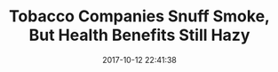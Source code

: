 ---
_external_link: https://www.discovermagazine.com/health/tobacco-companies-snuff-smoke-but-health-benefits-still-hazy#.WeDRDdOGNE5
archived_url: https://web.archive.org/web/20210616172644/https://www.discovermagazine.com/health/tobacco-companies-snuff-smoke-but-health-benefits-still-hazy
article: 'The IQOS smokeless tobacco product. (Credit: SimonDes/Philip Morris International)
  Smoking: It''s bad for you. Take the smoke out of smoking, though, and you might
  be on to something. That, at least, is the thought process behind newly-emerging
  smokeless forms of nicotine, the most prominent right now being e-cigarettes. A
  vape pen just doesn''t deliver the same sweet rush of nicotine and the satisfying
  "throat hit" smokers crave, though, leaving tobacco companies searching for a better
  option. Heat-not-burn tobacco products have stepped into that space, promising a
  nicotine-rich rush of vapor that''s free of the carcinogens that traditional cigarettes
  deliver. It''s already popular in Japan, and tobacco companies are seeking to gain
  approval for their products here in the U.S. It''s Toasted Philip Morris, which
  produces the Marlboro brand, has seen sales of its IQOS device in Japan far outpace
  its production capabilities in the past few years. The pen-sized device uses a small
  heating blade to warm a plug of tobacco to a over 600 degrees Fahrenheit, not hot
  enough to ignite it, but sufficient to produce a nicotine-laced vapor which the
  user can inhale. The product is a healthier alternative to their cigarettes, the
  company claims. A new study from public health researcher John Ayers in the journal
  PLOS ONE suggests that the market for heat-not-burn tobacco products could soon
  ignite in the U.S. and highlights the lack of research into the effects these products
  could have on our bodies. Just 26 studies reference heat-not-burn products, according
  to the press release. That''s compared to the many thousands on tobacco, nicotine
  and cigarettes. Though the products are held to be less dangerous than cigarettes
  because they do not involve smoke, there''s not a lot of research to back that up.
  The few studies of the device thus far agree, but with a caveat: Heating and inhaling
  tobacco in this manner still produces harmful chemicals. It might not harm you as
  much as a cigarette would, but it''s still detrimental to your health. Philip Morris
  has been strongly critical of such research, going so far as to send letters to
  the heads of universities whose researchers published a study this year examining
  heat-not-burn products, reports the Washington Post. Those researchers refused to
  even talk to the paper. Fizzles and Starts Electronic devices that heat tobacco
  to produce vapor aren''t a new idea, either. Similar products have been around since
  the 1980s, although consumers then weren''t as excited, and the technology never
  took hold. Philip Morris developed a device called the Accord utilizing the same
  basic concept in the 90s, and rival RJ Reynolds attempted something similar with
  the Eclipse. Preliminary studies at the time found much the same thing as research
  today -- it might be a bit better for you, but it''s not safe. Philip Morris points
  to its own research into the matter -- carried out at its glittering new facility
  in Switzerland -- showing the relative merits of devices like the IQOS and highlighting
  the lowered levels of chemicals. The study that attracted their ire last year, from
  Swiss researchers, showed higher levels of most dangerous chemicals than the company
  reported in its own work, though. Controversy notwithstanding, the IQOS seems poised
  to appeal to a market of younger customers wary of cigarettes but open to alternative
  forms of nicotine consumption. A 2016 report by the Department of Health and Human
  Services found that vaping had surpassed cigarette use among younger users, and
  those totals will likely rise. Heat-not-burn products, with their slick packaging
  and nominally healthier technology, could find a solid foothold here as well. Ayers''
  report doesn''t necessarily recommend banning or even heavily restricting the devices.
  It''s instead a warning to researchers that the data is lagging behind the cultural
  zeitgeist. Tobacco companies have a well-established history of lying to consumers
  and promising healthier alternatives -- for example, "light cigarettes" -- and the
  same could happen here. With indications that these devices are still harmful, though
  not as much as cigarettes, consumers are at risk of being deceived by marketing
  campaigns that take advantage of a lack of context and murky research to push an
  unsafe product. There''s also a debate to be had about whether promoting a product
  that''s a little safer versus pursuing complete eradication is best. There''s no
  definitive answer for that question when it comes to smoking yet, in part because
  we don''t even have the data to begin looking at it clearly.'
date: '2017-10-12 22:41:38'
description: Tobacco Companies Snuff Smoke, But Health Benefits Still Hazy
headline: Tobacco Companies Snuff Smoke, But Health Benefits Still Hazy
image:
  focal_point: Smart
original_url: https://www.discovermagazine.com/health/tobacco-companies-snuff-smoke-but-health-benefits-still-hazy#.WeDRDdOGNE5
outline_html: '<p>The IQOS smokeless tobacco product. (Credit: SimonDes/Philip Morris
  International) Smoking: It''s bad for you. Take the smoke out of smoking, though,
  and you might be on to something. That, at least, is the thought process behind
  newly-emerging smokeless forms of nicotine, the most prominent right now being e-cigarettes.
  A vape pen just doesn''t deliver the same sweet rush of nicotine and the satisfying
  &quot;throat hit&quot; smokers crave, though, leaving tobacco companies searching
  for a better option. Heat-not-burn tobacco products have stepped into that space,
  promising a nicotine-rich rush of vapor that''s free of the carcinogens that traditional
  cigarettes deliver. It''s already popular in Japan, and tobacco companies are seeking
  to gain approval for their products here in the U.S.</p>

  <p>Philip Morris, which produces the Marlboro brand, has seen sales of its IQOS
  device in Japan far outpace its production capabilities in the past few years. The
  pen-sized device uses a small heating blade to warm a plug of tobacco to a over
  600 degrees Fahrenheit, not hot enough to ignite it, but sufficient to produce a
  nicotine-laced vapor which the user can inhale. The product is a healthier alternative
  to their cigarettes, the company claims. A <a href="http://journals.plos.org/plosone/article?id=10.1371/journal.pone.0185735">new
  study</a> from public health researcher John Ayers in the journal PLOS ONE suggests
  that the market for heat-not-burn tobacco products could soon ignite in the U.S.
  and highlights the lack of research into the effects these products could have on
  our bodies. Just 26 studies reference heat-not-burn products, according to the press
  release. That''s compared to the many thousands on tobacco, nicotine and cigarettes.
  Though the products are held to be less dangerous than cigarettes because they do
  not involve smoke, there''s not a lot of research to back that up. The few studies
  of the device thus far agree, but with a caveat: Heating and inhaling tobacco in
  this manner still produces harmful chemicals. It might not harm you as much as a
  cigarette would, but it''s still detrimental to your health. Philip Morris has been
  strongly critical of such research, going so far as to send letters to the heads
  of universities whose researchers published a study this year examining heat-not-burn
  products, <a href="https://www.washingtonpost.com/national/health-science/big-tobaccos-new-cigarette-is-sleek-smokeless--but-is-it-actually-healthier/2017/08/11/60e9fe5a-763e-11e7-8839-ec48ec4cae25_story.html?utm_term=.eef71623c702">reports
  the Washington Post.</a> Those researchers refused to even talk to the paper.</p>

  <p>Electronic devices that heat tobacco to produce vapor aren''t a new idea, either.
  Similar products have been around since the 1980s, although consumers then weren''t
  as excited, and the technology never took hold. Philip Morris developed a device
  called the <a href="http://www.tobaccoproducts.org/index.php/Accord">Accord</a>
  utilizing the same basic concept in the 90s, and rival RJ Reynolds attempted something
  similar with the <a href="http://www.tobaccoproducts.org/index.php/Eclipse">Eclipse</a>.
  <a href="http://tobaccocontrol.bmj.com/content/11/suppl_2/ii64">Preliminary studies</a>
  at the time found much the same thing as research today &mdash; it might be a bit
  better for you, but it''s not safe. Philip Morris points to its own research into
  the matter &mdash; carried out at its glittering new facility in Switzerland &mdash;
  showing the relative merits of devices like the IQOS and highlighting the lowered
  levels of chemicals. The study that attracted their ire last year, from Swiss researchers,
  showed higher levels of most dangerous chemicals than the company reported in its
  own work, though. Controversy notwithstanding, the IQOS seems poised to appeal to
  a market of younger customers wary of cigarettes but open to alternative forms of
  nicotine consumption. A <a href="https://e-cigarettes.surgeongeneral.gov/documents/2016_sgr_full_report_non-508.pdf">2016
  report</a> by the Department of Health and Human Services found that vaping had
  surpassed cigarette use among younger users, and those totals will likely rise.
  Heat-not-burn products, with their slick packaging and nominally healthier technology,
  could find a solid foothold here as well. Ayers'' report doesn''t necessarily recommend
  banning or even heavily restricting the devices. It''s instead a warning to researchers
  that the data is lagging behind the cultural zeitgeist. Tobacco companies have a
  well-established history of lying to consumers and promising healthier alternatives
  &mdash; for example, &quot;light cigarettes&quot; &mdash; and the same could happen
  here. With indications that these devices are still harmful, though not as much
  as cigarettes, consumers are at risk of being deceived by marketing campaigns that
  take advantage of a lack of context and murky research to push an unsafe product.
  There''s also a debate to be had about whether promoting a product that''s a little
  safer versus pursuing complete eradication is best. There''s no definitive answer
  for that question when it comes to smoking yet, in part because we don''t even have
  the data to begin looking at it clearly.</p>'
outline_img: https://www.google.com/s2/favicons?domain=discovermagazine.com
publication: Discover Magazine
summary: The IQOS smokeless tobacco product. Heat-not-burn tobacco products have stepped
  into that space, promising a nicotine-rich rush of vapor that's free of the carcinogens
  that traditional cigarettes deliver. It's already popular in Japan, and tobacco
  companies are seeking to gain approval for their products here in the U.S. That's
  compared...
title: Tobacco Companies Snuff Smoke, But Health Benefits Still Hazy

---